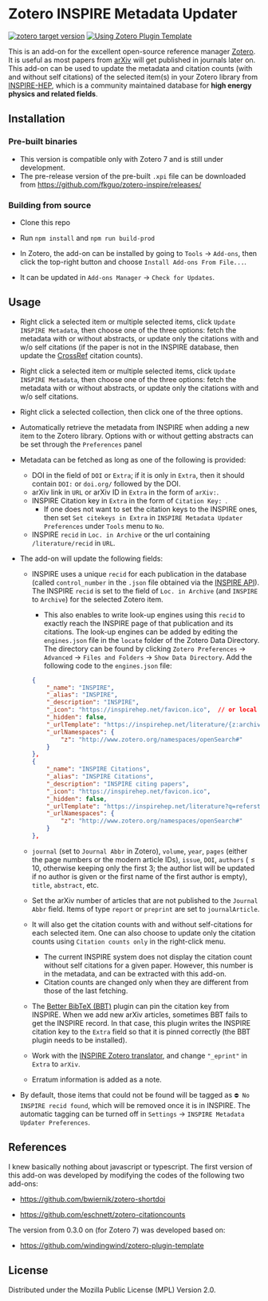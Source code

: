 # Zotero INSPIRE Metadata Updater

[![zotero target version](https://img.shields.io/badge/Zotero-7-green?style=flat-square&logo=zotero&logoColor=CC2936)](https://www.zotero.org)
[![Using Zotero Plugin Template](https://img.shields.io/badge/Using-Zotero%20Plugin%20Template-blue?style=flat-square&logo=github)](https://github.com/windingwind/zotero-plugin-template)

This is an add-on for the excellent open-source reference manager [Zotero](https://github.com/zotero/zotero). It is useful as most papers from [arXiv](https://arxiv.org) will get published in journals later on. This add-on can be used to update the metadata and citation counts (with and without self citations) of the selected item(s) in your Zotero library from [INSPIRE-HEP](https://inspirehep.net), which is a community maintained database for **high energy physics and related fields**. 


## Installation

### Pre-built binaries
- This version is compatible only with Zotero 7 and is still under development.
- The pre-release version of the pre-built `.xpi` file can be downloaded from https://github.com/fkguo/zotero-inspire/releases/ 

### Building from source
- Clone this repo
- Run `npm install` and `npm run build-prod`

- In Zotero, the add-on can be installed by going to `Tools` → `Add-ons`, then click the top-right button and choose `Install Add-ons From File...`.
- It can be updated in `Add-ons Manager` → `Check for Updates`.

## Usage

- Right click a selected item or multiple selected items, click `Update INSPIRE Metadata`, then choose one of the three options: fetch the metadata with or without abstracts, or update only the citations with and w/o self citations (if the paper is not in the INSPIRE database, then update the [CrossRef](https://www.crossref.org/) citation counts).

- Right click a selected item or multiple selected items, click `Update INSPIRE Metadata`, then choose one of the three options: fetch the metadata with or without abstracts, or update only the citations with and w/o self citations.

- Right click a selected collection, then click one of the three options.

- Automatically retrieve the metadata from INSPIRE when adding a new item to the Zotero library. Options with or without getting abstracts can be set through the `Preferences` panel

- Metadata can be fetched as long as one of the following is provided:
	- DOI in the field of `DOI` or `Extra`; if it is only in `Extra`, then it should contain `DOI:` or `doi.org/` followed by the DOI.
	- arXiv link in `URL` or arXiv ID in `Extra` in the form of `arXiv:`.
	- INSPIRE Citation key in `Extra` in the form of `Citation Key: `. 
		- If one does not want to set the citation keys to the INSPIRE ones, then set `Set citekeys in Extra` in `INSPIRE Metadata Updater Preferences` under `Tools` menu to `No`.
	- INSPIRE `recid` in `Loc. in Archive` or the url containing `/literature/recid` in `URL`.

- The add-on will update the following fields:
	- INSPIRE uses a unique `recid` for each publication in the database (called `control_number` in the `.json` file obtained via the [INSPIRE API](https://github.com/inspirehep/rest-api-doc)). The INSPIRE `recid` is set to the field of `Loc. in Archive` (and `INSPIRE` to `Archive`) for the selected Zotero item.
		- This also enables to write look-up engines using this `recid` to exactly reach the INSPIRE page of that publication and its citations. The look-up engines can be added by editing the `engines.json` file in the `locate` folder of the Zotero Data Directory. The directory can be found by clicking `Zotero Preferences` → `Advanced` → `Files and Folders` → `Show Data Directory`. Add the following code to the `engines.json` file:
		```json
		{
			"_name": "INSPIRE",
			"_alias": "INSPIRE",
			"_description": "INSPIRE",
			"_icon": "https://inspirehep.net/favicon.ico",  // or local path to the INSPIRE icon,
			"_hidden": false,
			"_urlTemplate": "https://inspirehep.net/literature/{z:archiveLocation}",
			"_urlNamespaces": {
				"z": "http://www.zotero.org/namespaces/openSearch#"
			}
		},
		{
			"_name": "INSPIRE Citations",
			"_alias": "INSPIRE Citations",
			"_description": "INSPIRE citing papers",
			"_icon": "https://inspirehep.net/favicon.ico", 
			"_hidden": false,
			"_urlTemplate": "https://inspirehep.net/literature?q=refersto%3Arecid%3A{z:archiveLocation}",
			"_urlNamespaces": {
				"z": "http://www.zotero.org/namespaces/openSearch#"
			}
		},
		```
		
	- `journal` (set to `Journal Abbr` in Zotero), `volume`, `year`, `pages` (either the page numbers or the modern article IDs), `issue`, `DOI`, `authors` ($\leq10$, otherwise keeping only the first 3; the author list will be updated if no author is given or the first name of the first author is empty), `title`, `abstract`, etc. 
	- Set the arXiv number of articles that are not published to the `Journal Abbr` field. Items of type `report` or `preprint` are set to `journalArticle`.
	- It will also get the citation counts with and without self-citations for each selected item. One can also choose to update only the citation counts using `Citation counts only` in the right-click menu. 
		- The current INSPIRE system does not display the citation count without self citations for a given paper. However, this number is in the metadata, and can be extracted with this add-on.
		- Citation counts are changed only when they are different from those of the last fetching.
	- The [Better BibTeX (BBT)](https://retorque.re/zotero-better-bibtex) plugin can pin the citation key from INSPIRE. When we add new arXiv articles, sometimes BBT fails to get the INSPIRE record. In that case, this plugin writes the INSPIRE citation key to the `Extra` field so that it is pinned correctly (the BBT plugin needs to be installed).
	- Work with the [INSPIRE Zotero translator](https://github.com/zotero/translators/blob/master/INSPIRE.js), and change `"_eprint"` in `Extra` to `arXiv`.
	- Erratum information is added as a note.
- By default, those items that could not be found will be tagged as `⛔ No INSPIRE recid found`, which will be removed once it is in INSPIRE. The automatic tagging can be turned off in `Settings` → `INSPIRE Metadata Updater Preferences`.



## References

I knew basically nothing about javascript or typescript. The first version of this add-on was developed by modifying the codes of the following two add-ons:

- https://github.com/bwiernik/zotero-shortdoi

- https://github.com/eschnett/zotero-citationcounts

The version from 0.3.0 on (for Zotero 7) was developed based on:

- https://github.com/windingwind/zotero-plugin-template

## License

Distributed under the Mozilla Public License (MPL) Version 2.0.
